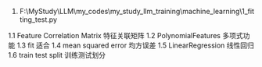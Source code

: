 1. F:\MyStudy\LLM\my_codes\my_study_llm_training\machine_learning\1_fitting_test.py

1.1 Feature Correlation Matrix 特征关联矩阵 
1.2 PolynomialFeatures 多项式功能 
1.3 fit 适合
1.4 mean squared error 均方误差
1.5 LinearRegression 线性回归
1.6 train test split 训练测试划分
